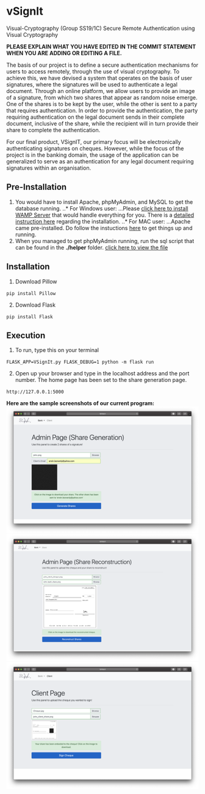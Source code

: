 vSignIt 
======
Visual-Cryptography (Group SS19/1C)
Secure Remote Authentication using Visual Cryptography


<b>PLEASE EXPLAIN WHAT YOU HAVE EDITED IN THE COMMIT STATEMENT WHEN YOU ARE ADDING OR EDITING A FILE.</b>

The basis of our project is to define a secure authentication mechanisms for users to access remotely, through the use of visual cryptography. To achieve this, we have devised a system that operates on the basis of user signatures, where the signatures will be used to authenticate a legal document. Through an online platform, we allow users to provide an image of a signature, from which two shares that appear as random noise emerge. One of the shares is to be kept by the user, while the other is sent to a party that requires authentication. In order to provide the authentication, the party requiring authentication on the legal document sends in their complete document, inclusive of the share, while the recipient will in turn provide their share to complete the authentication.

For our final product, VSignIT, our primary focus will be electronically authenticating signatures on cheques. However, while the focus of the project is in the banking domain, the usage of the application can be generalized to serve as an authentication for any legal document requiring signatures within an organisation.

Pre-Installation 
------
1. You would have to install Apache, phpMyAdmin, and MySQL to get the database running.
..* For Windows user:
...Please [click here to install WAMP Server](https://www.google.com) that would handle everything for you. There is a [detailed instruction here](https://www.wikihow.com/Install-phpMyAdmin-on-Your-Windows-PC) regarding the installation.
..* For MAC user:
...Apache came pre-installed. Do follow the instuctions [here](https://medium.com/@jangid.hitesh2112/install-apache-mysql-php-macos-mojave-10-14-b6b5c00b7de) to get things up and running.
2. When you managed to get phpMyAdmin running, run the sql script that can be found in the <b>./helper</b> folder.
[click here to view the file](https://github.com/erwinleonardy/Visual-Cryptography/blob/master/helper/vsignit.sql)

Installation 
------
1. Download Pillow
```shell
pip install Pillow
```
2. Download Flask
```shell
pip install Flask
```

Execution
------
1. To run, type this on your terminal
```shell
FLASK_APP=VSignIt.py FLASK_DEBUG=1 python -m flask run
```
2. Open up your browser and type in the localhost address and the port number. The home page has been set to the share generation page. 
```shell
http://127.0.0.1:5000
```

<b>Here are the sample screenshots of our current program:</b>
![share construction page](./screenshot/Share_Generation.png)
![share reconstruction page](./screenshot/Share_Reconstruction.png)
![client page](./screenshot/Client_Page.png)
